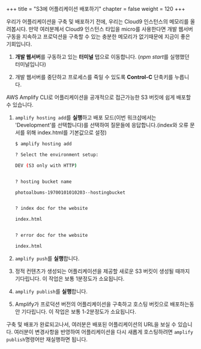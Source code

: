 +++
title = "S3에 어플리케이션 배포하기"
chapter = false
weight = 120
+++

우리가 어플리케이션을 구축 및 배포하기 전에, 우리는 Cloud9 인스턴스의 메모리를 올려봅시다. 만약 여러분께서 Cloud9 인스턴스 타입을 micro를 사용한다면 개발 웹서버 구동을 지속하고 프로덕션을 구축할 수 있는 충분한 메모리가 없기때문에 지금이 좋은 기회입니다.

1. **개발 웹서버**를 구동하고 있는 **터미널** 탭으로 이동합니다. (*npm start*를 실행했던 터미널입니다)

2. 개발 웹서버를 중단하고 프로세스를 죽일 수 있도록 **Control-C** 단축키를 누릅니다.

AWS Amplify CLI로 어플리케이션을 공개적으로 접근가능한 S3 버킷에 쉽게 배포할 수 있습니다.

1. `amplify hosting add`를 **실행**하고 배포 모드(이번 워크샵에서는 'Development'를 선택합니다)를 선택하여 질문들에 응답합니다.(index와 오류 문서를 위해 index.html를 기본값으로 설정)

    ```bash
    $ amplify hosting add

    ? Select the environment setup: 

    DEV (S3 only with HTTP)


    ? hosting bucket name 

    photoalbums-19700101010203--hostingbucket


    ? index doc for the website 

    index.html


    ? error doc for the website 

    index.html
    ```


2. `amplify push`를 **실행**합니다.

3. 정적 컨텐츠가 생성되는 어플리케이션을 제공할 새로운 S3 버킷이 생성될 때까지 기다립니다. 이 작업은 보통 1분정도가 소요됩니다.

4. `amplify publish`를 **실행**합니다.

5. Amplify가 프로덕션 버전의 어플리케이션을 구축하고 호스팅 버킷으로 배포하는동안 기다립니다. 이 작업은 보통 1-2분정도가 소요됩니다.

구축 및 배포가 완료되고나서, 여러분은 배포된 어플리케이션의 URL을 보실 수 있습니다. 여러분이 변경사항을 반영하여 어플리케이션을 다시 새롭게 호스팅하려면 `amplify publish`명령어만 재실행하면 됩니다.

